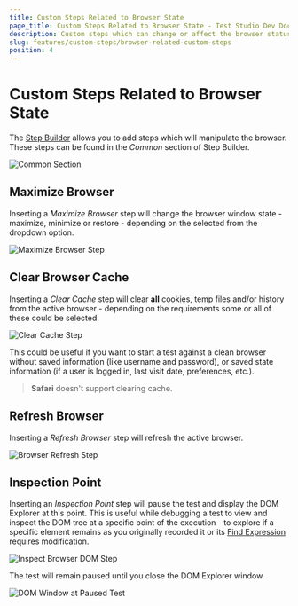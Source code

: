 ```yaml
---
title: Custom Steps Related to Browser State
page_title: Custom Steps Related to Browser State - Test Studio Dev Documentation
description: Custom steps which can change or affect the browser status. 
slug: features/custom-steps/browser-related-custom-steps
position: 4
---
```

# Custom Steps Related to Browser State

The <a href="/features/recorder/step-builder" target="_blank">Step Builder</a> allows you to add steps which will manipulate the browser. These steps can be found in the _Common_ section of Step Builder.

![Common Section](images/step-builder-common.png)

## Maximize Browser

Inserting a _Maximize Browser_ step will change the browser window state - maximize, minimize or restore - depending on the selected from the dropdown option.

![Maximize Browser Step](images/maximize-browser.png)

## Clear Browser Cache

Inserting a _Clear Cache_ step will clear __all__ cookies, temp files and/or history from the active browser - depending on the requirements some or all of these could be selected.

![Clear Cache Step](images/clear-browser-cache.png)

This could be useful if you want to start a test against a clean browser without saved information (like username and password), or saved state information (if a user is logged in, last visit date, preferences, etc.).

> __Safari__ doesn't support clearing cache.

## Refresh Browser

Inserting a _Refresh Browser_ step will refresh the active browser.

![Browser Refresh Step](images/refresh-browser.png)

## Inspection Point

Inserting an _Inspection Point_ step will pause the test and display the DOM Explorer at this point. This is useful while debugging a test to view and inspect the DOM tree at a specific point of the execution - to explore if a specific element remains as you originally recorded it or its <a href="/features/elements-explorer/find-element" target="_blank">Find Expression</a> requires modification.

![Inspect Browser DOM Step](images/inspect-dom-step.png)

The test will remain paused until you close the DOM Explorer window.

![DOM Window at Paused Test](images/inspect-dom-test-paused.png)